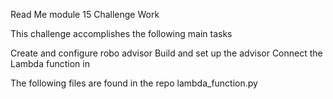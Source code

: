 Read Me module 15 Challenge Work

This challenge accomplishes the following main tasks

Create and configure robo advisor
Build and set up the advisor
Connect the Lambda function in

The following files are found in the repo
lambda_function.py


